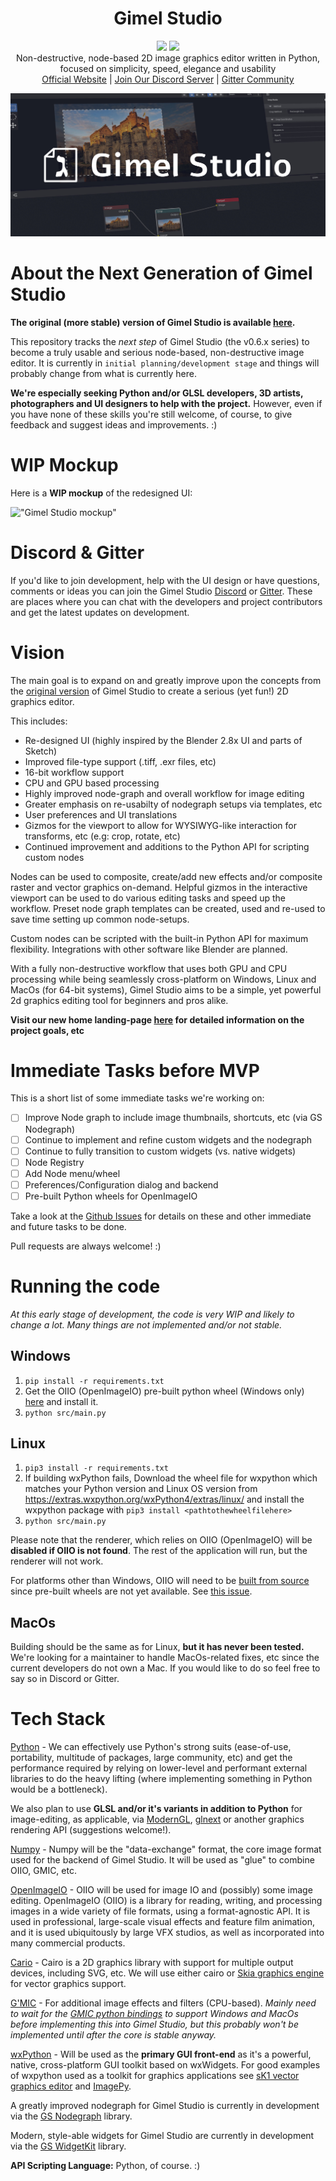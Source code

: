 <h1 align="center">Gimel Studio</h1>

<p align="center">
  <img href="https://github.com/GimelStudio/GimelStudio/blob/master/LICENSE" src="https://img.shields.io/badge/License-Apache2.0-green.svg" />
  <img href="https://lgtm.com/projects/g/GimelStudio/GimelStudio/" src="https://img.shields.io/lgtm/grade/python/g/GimelStudio/GimelStudio.svg?logo=lgtm&logoWidth=18" />
  <br/>
  Non-destructive, node-based 2D image graphics editor written in Python, focused on simplicity, speed, elegance and usability<br/>
  <a href="https://gimelstudio.github.io">Official Website</a> | <a href="https://discord.gg/RqwbDrVDpK" >Join Our Discord Server</a> | <a href="https://gitter.im/Gimel-Studio/community" >Gitter Community</a>
</p>

!["Gimel Studio banner"](/assets/banner/banner.jpg "Gimel Studio")


# About the Next Generation of Gimel Studio

**The original (more stable) version of Gimel Studio is available [here](https://github.com/Correct-Syntax/Gimel-Studio).**

This repository tracks the *next step* of Gimel Studio (the v0.6.x series) to become a truly usable and serious node-based, non-destructive image editor. It is currently in ``initial planning/development stage`` and things will probably change from what is currently here. 

**We're especially seeking Python and/or GLSL developers, 3D artists, photographers and UI designers to help with the project.** However, even if you have none of these skills you're still welcome, of course, to give feedback and suggest ideas and improvements. :)


# WIP Mockup

Here is a **WIP mockup** of the redesigned UI:

!["Gimel Studio mockup"](https://i.ibb.co/Pr5RKyn/gimel-studio-ui-mockup.png "Gimel Studio")


# Discord & Gitter

If you'd like to join development, help with the UI design or have questions, comments or ideas you can join the Gimel Studio [Discord](https://discord.gg/RqwbDrVDpK) or [Gitter](https://gitter.im/Gimel-Studio/community). These are places where you can chat with the developers and project contributors and get the latest updates on development.


# Vision

The main goal is to expand on and greatly improve upon the concepts from the [original version](https://github.com/Correct-Syntax/Gimel-Studio) of Gimel Studio to create a serious (yet fun!) 2D graphics editor. 

This includes:

- Re-designed UI (highly inspired by the Blender 2.8x UI and parts of Sketch)
- Improved file-type support (.tiff, .exr files, etc)
- 16-bit workflow support
- CPU and GPU based processing
- Highly improved node-graph and overall workflow for image editing
- Greater emphasis on re-usabilty of nodegraph setups via templates, etc
- User preferences and UI translations
- Gizmos for the viewport to allow for WYSIWYG-like interaction for transforms, etc (e.g: crop, rotate, etc)
- Continued improvement and additions to the Python API for scripting custom nodes

Nodes can be used to composite, create/add new effects and/or composite raster and vector graphics on-demand. Helpful gizmos in the interactive viewport can be used to do various editing tasks and speed up the workflow. Preset node graph templates can be created, used and re-used to save time setting up common node-setups. 

Custom nodes can be scripted with the built-in Python API for maximum flexibility. Integrations with other software like Blender are planned.

With a fully non-destructive workflow that uses both GPU and CPU processing while being seamlessly cross-platform on Windows, Linux and MacOs (for 64-bit systems), Gimel Studio aims to be a simple, yet powerful 2d graphics editing tool for beginners and pros alike.

**Visit our new home landing-page [here](https://gimelstudio.github.io) for detailed information on the project goals, etc**


# Immediate Tasks before MVP

This is a short list of some immediate tasks we're working on:

- [ ] Improve Node graph to include image thumbnails, shortcuts, etc (via GS Nodegraph)
- [ ] Continue to implement and refine custom widgets and the nodegraph
- [ ] Continue to fully transition to custom widgets (vs. native widgets)
- [ ] Node Registry 
- [ ] Add Node menu/wheel
- [ ] Preferences/Configuration dialog and backend
- [ ] Pre-built Python wheels for OpenImageIO

Take a look at the [Github Issues](https://github.com/GimelStudio/GimelStudio/issues) for details on these and other immediate and future tasks to be done. 

Pull requests are always welcome! :)


# Running the code

*At this early stage of development, the code is very WIP and likely to change a lot. Many things are not implemented and/or not stable.*

## Windows

1. ``pip install -r requirements.txt``
2. Get the OIIO (OpenImageIO) pre-built python wheel (Windows only) [here](https://www.lfd.uci.edu/~gohlke/pythonlibs/#openimageio) and install it.
3. ``python src/main.py``

## Linux

1. ``pip3 install -r requirements.txt``
2. If building wxPython fails, Download the wheel file for wxpython which matches your Python version and Linux OS version from https://extras.wxpython.org/wxPython4/extras/linux/ and install the wxpython package with ``pip3 install <pathtothewheelfilehere>``
3. ``python src/main.py``

Please note that the renderer, which relies on OIIO (OpenImageIO) will be **disabled if OIIO is not found**. The rest of the application will run, but the renderer will not work.

For platforms other than Windows, OIIO will need to be [built from source](https://github.com/OpenImageIO/oiio/blob/master/INSTALL.md#building-from-source) since pre-built wheels are not yet available. See [this issue](https://github.com/GimelStudio/GimelStudio/issues/1).

## MacOs

Building should be the same as for Linux, **but it has never been tested.** We're looking for a maintainer to handle MacOs-related fixes, etc since the current developers do not own a Mac. If you would like to do so feel free to say so in Discord or Gitter.


# Tech Stack

[Python](https://python.org) - We can effectively use Python's strong suits (ease-of-use, portability, multitude of packages, large community, etc) and get the performance required by relying on lower-level and performant external libraries to do the heavy lifting (where implementing something in Python would be a bottleneck).

We also plan to use **GLSL and/or it's variants in addition to Python** for image-editing, as applicable, via [ModernGL](https://github.com/moderngl/moderngl), [glnext](https://github.com/cprogrammer1994/glnext) or another graphics rendering API (suggestions welcome!).

[Numpy](https://numpy.org/) - Numpy will be the "data-exchange" format, the core image format used for the backend of Gimel Studio. It will be used as "glue" to combine OIIO, GMIC, etc.

[OpenImageIO](https://openimageio.readthedocs.io/en/release-2.2.8.0/) - OIIO will be used for image IO and (possibly) some image editing. OpenImageIO (OIIO) is a library for reading, writing, and processing images in a wide variety of file formats, using a format-agnostic API. It is used in professional, large-scale visual effects and feature film animation, and it is used ubiquitously by large VFX studios, as well as incorporated into many commercial products.

[Cario](https://pycairo.readthedocs.io/en/latest/) - Cairo is a 2D graphics library with support for multiple output devices, including SVG, etc. We will use either cairo or [Skia graphics engine](https://skia.org/) for vector graphics support.

[G'MIC](https://gmic.eu/) - For additional image effects and filters (CPU-based). *Mainly need to wait for the [GMIC python bindings](https://github.com/myselfhimself/gmic-py) to support Windows and MacOs before implementing this into Gimel Studio, but this probably won't be implemented until after the core is stable anyway.*

[wxPython](https://wxpython.org) -  Will be used as the **primary GUI front-end** as it's a powerful, native, cross-platform GUI toolkit based on wxWidgets. For good examples of wxpython used as a toolkit for graphics applications see [sK1 vector graphics editor](https://sk1project.net/) and [ImagePy](https://github.com/Image-Py).

A greatly improved nodegraph for Gimel Studio is currently in development via the [GS Nodegraph](https://github.com/GimelStudio/gsnodegraph) library.

Modern, style-able widgets for Gimel Studio are currently in development via the [GS WidgetKit](https://github.com/GimelStudio/gswidgetkit) library.

**API Scripting Language:** Python, of course. :)